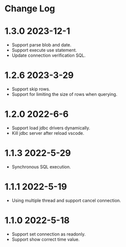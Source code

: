 # Change Log

# 1.3.0 2023-12-1
- Support parse blob and date.
- Support execute use statement.
- Update connection verification SQL.

# 1.2.6 2023-3-29
- Support skip rows.
- Support for limiting the size of rows when querying.

# 1.2.0 2022-6-6
- Support load jdbc drivers dynamically.
- Kill jdbc server after reload vscode.

# 1.1.3 2022-5-29
- Synchronous SQL execution.

# 1.1.1 2022-5-19
- Using multiple thread and support cancel connection.

# 1.1.0 2022-5-18
- Support set connection as readonly.
- Support show correct time value. 
